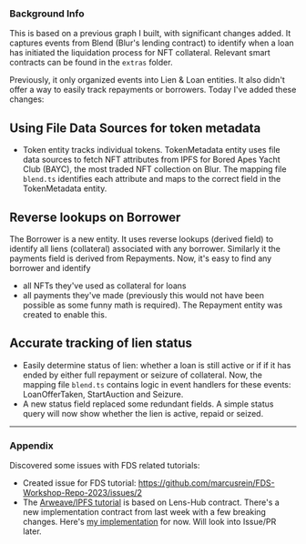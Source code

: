 
### Background Info
This is based on a previous graph I built, with significant changes added. It captures events from Blend (Blur's lending contract) to identify when a loan has initiated the liquidation process for NFT collateral. Relevant smart contracts can be found in the `extras` folder.

Previously, it only organized events into Lien & Loan entities. It also didn't offer a way to easily track repayments or borrowers. Today I've added these changes:
## Using File Data Sources for token metadata
- Token entity tracks individual tokens. TokenMetadata entity uses file data sources to fetch NFT attributes from IPFS for Bored Apes Yacht Club (BAYC), the most traded NFT collection on Blur. The mapping file `blend.ts` identifies each attribute and maps to the correct field in the TokenMetadata entity.

## Reverse lookups on Borrower 
The Borrower is a new entity. It uses reverse lookups (derived field) to identify all liens (collateral) associated with any borrower. Similarly it the payments field is derived from Repayments.
Now, it's easy to find any borrower and identify
 - all NFTs they've used as collateral for loans
 - all payments they've made (previously this would not have been possible as some funny math is required). The Repayment entity was created to enable this.

 ## Accurate tracking of lien status
  - Easily determine status of lien: whether a loan is still active or if if it has ended by either full repayment or seizure of collateral. Now, the mapping file `blend.ts` contains logic in event handlers for these events: LoanOfferTaken, StartAuction and Seizure. 
  - A new status field replaced some redundant fields. A simple status query will now show whether the lien is active, repaid or seized.



----
### Appendix
Discovered some issues with FDS related tutorials:
 - Created issue for FDS tutorial: https://github.com/marcusrein/FDS-Workshop-Repo-2023/issues/2
 - The [Arweave/IPFS tutorial](https://thegraph.com/blog/file-data-sources-tutorial/) is based on Lens-Hub contract. There's a new implementation contract from last week with a few breaking changes. Here's [my implementation](https://github.com/alinobrasil/subgraph_fds_lenshub) for now.  Will look into Issue/PR later.